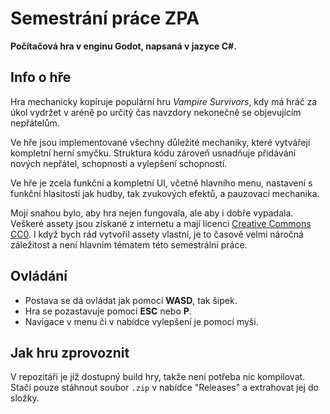 # Semestrání práce ZPA 
**Počítačová hra v enginu Godot, napsaná v jazyce C#.**

## Info o hře
Hra mechanicky kopíruje populární hru *Vampire Survivors*, kdy má hráč za úkol vydržet v aréně po určitý čas navzdory nekonečně se objevujícím nepřátelům.

Ve hře jsou implementované všechny důležité mechaniky, které vytvářejí kompletní herní smyčku. Struktura kódu zároveň usnadňuje přidávání nových nepřátel, schopností a vylepšení schopností.

Ve hře je zcela funkční a kompletní UI, včetně hlavního menu, nastavení s funkční hlasitostí jak hudby, tak zvukových efektů, a pauzovací mechanika.

Mojí snahou bylo, aby hra nejen fungovala, ale aby i dobře vypadala. Veškeré assety jsou získané z internetu a mají licenci [Creative Commons CC0](https://creativecommons.org/publicdomain/zero/1.0/). I když bych rád vytvořil assety vlastní, je to časově velmi náročná záležitost a není hlavním tématem této semestrální práce.

## Ovládání
- Postava se dá ovládat jak pomocí **WASD**, tak šipek.
- Hra se pozastavuje pomocí **ESC** nebo **P**.
- Navigace v menu či v nabídce vylepšení je pomocí myši.

## Jak hru zprovoznit
V repozitáři je již dostupný build hry, takže není potřeba nic kompilovat. Stačí pouze stáhnout soubor `.zip` v nabídce "Releases" a extrahovat jej do složky.

 

